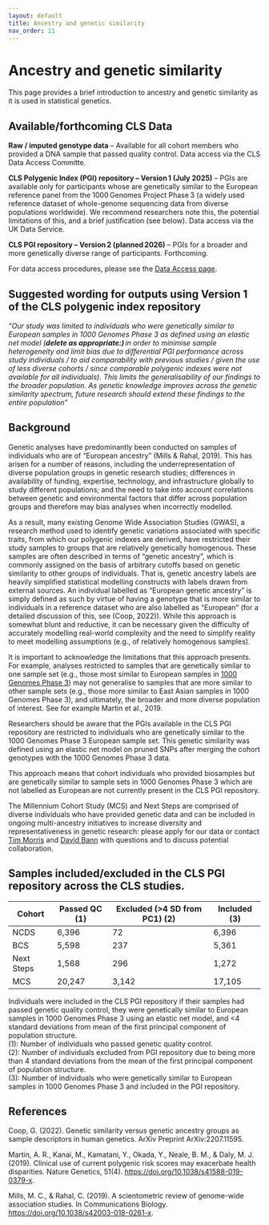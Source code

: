 ```yaml
---
layout: default
title: Ancestry and genetic similarity
nav_order: 11
---
```


# **Ancestry and genetic similarity**
This page provides a brief introduction to ancestry and genetic similarity as it is used in statistical genetics. 

## Available/forthcoming CLS Data
**Raw / imputed genotype data** – Available for all cohort members who provided a DNA sample that passed quality control. Data access via the CLS Data Access Committe. 

**CLS Polygenic Index (PGI) repository – Version 1 (July 2025)** – PGIs are available only for participants whose are genetically similar to the European reference panel from the 1000 Genomes Project Phase 3 (a widely used reference dataset of whole-genome sequencing data from diverse populations worldwide). We recommend researchers note this, the potential limitations of this, and a brief justification (see below). Data access via the UK Data Service.  

**CLS PGI repository – Version 2 (planned 2026)** – PGIs for a broader and more genetically diverse range of participants. Forthcoming.  

For data access procedures, please see the [Data Access page](/docs/access.md). 

## Suggested wording for outputs using Version 1 of the CLS polygenic index repository

_“Our study was limited to individuals who were genetically similar to European samples in 1000 Genomes Phase 3 as defined using an elastic net model (**delete as appropriate:)** in order to minimise sample heterogeneity and limit bias due to differential PGI performance across study individuals / to aid comparability with previous studies / given the use of less diverse cohorts / since comparable polygenic indexes were not available for all individuals). This limits the generalisability of our findings to the broader population. As genetic knowledge improves across the genetic similarity spectrum, future research should extend these findings to the entire population”_

## Background
Genetic analyses have predominantly been conducted on samples of individuals who are of “European ancestry” (Mills & Rahal, 2019). This has arisen for a number of reasons, including the underrepresentation of diverse population groups in genetic research studies; differences in availability of funding, expertise, technology, and infrastructure globally to study different populations; and the need to take into account correlations between genetic and environmental factors that differ across population groups and therefore may bias analyses when  incorrectly modelled. 

As a result, many existing Genome Wide Association Studies (GWAS), a research method used to identify genetic variations associated with specific traits, from which our polygenic indexes are derived, have restricted their study samples to groups that are relatively genetically homogenous. These samples are often described in terms of “genetic ancestry”, which is commonly assigned on the basis of arbitrary cutoffs based on genetic similarity to other groups of individuals. That is, genetic ancestry labels are heavily simplified statistical modelling constructs with labels drawn from external sources. An individual labelled as “European genetic ancestry” is simply defined as such by virtue of having a genotype that is more similar to individuals in a reference dataset who are also labelled as “European” (for a detailed discussion of this, see (Coop, 2022)). While this approach is somewhat blunt and reductive, it can be necessary given the difficulty of accurately modelling real-world complexity and the need to simplify reality to meet modelling assumptions (e.g., of relatively homogenous samples).  

It is important to acknowledge the limitations that this approach presents. For example, analyses restricted to samples that are genetically similar to one sample set (e.g., those most similar to European samples in [1000 Genomes Phase 3](https://www.internationalgenome.org/category/phase-3/)) may not generalise to samples that are more similar to other sample sets (e.g., those more similar to East Asian samples in 1000 Genomes Phase 3), and ultimately, the broader and more diverse population of interest. See for example Martin et al., 2019. 

Researchers should be aware that the PGIs available in the CLS PGI repository are restricted to individuals who are genetically similar to the 1000 Genomes Phase 3 European sample set. This genetic similarity was defined using an elastic net model on pruned SNPs after merging the cohort genotypes with the 1000 Genomes Phase 3 data.  

This approach means that cohort individuals who provided biosamples but are genetically similar to sample sets in 1000 Genomes Phase 3 which are not labelled as European are not currently present in the CLS PGI repository.  

The Millennium Cohort Study (MCS) and Next Steps are comprised of diverse individuals who have provided genetic data and can be included in ongoing multi-ancestry initiatives to increase diversity and representativeness in genetic research: please apply for our data or contact [Tim Morris](mailto:t.t.morris@ucl.ac.uk) and [David Bann](mailto:david.bann@ucl.ac.uk) with questions and to discuss potential collaboration. 

## Samples included/excluded in the CLS PGI repository across the CLS studies.

| Cohort     | Passed QC (1) | Excluded (>4 SD from PC1) (2) | Included (3) |
|------------|---------------|-------------------------------|--------------|
| NCDS       | 6,396         | 72                            | 6,396        |
| BCS        | 5,598         | 237                           | 5,361        |
| Next Steps | 1,568         | 296                           | 1,272        |
| MCS        | 20,247        | 3,142                         | 17,105       |
  
Individuals were included in the CLS PGI repository if their samples had passed genetic quality control, they were genetically similar to European samples in 1000 Genomes Phase 3 using an elastic net model, and <4 standard deviations from mean of the first principal component of population structure.  
(1): Number of individuals who passed genetic quality control.  
(2): Number of individuals excluded from PGI repository due to being more than 4 standard deviations from the mean of the first principal component of population structure.  
(3): Number of individuals who were genetically similar to European samples in 1000 Genomes Phase 3 and included in the PGI repository.  


## References
Coop, G. (2022). Genetic similarity versus genetic ancestry groups as sample descriptors in human genetics. ArXiv Preprint ArXiv:2207.11595.

Martin, A. R., Kanai, M., Kamatani, Y., Okada, Y., Neale, B. M., & Daly, M. J. (2019). Clinical use of current polygenic risk scores may exacerbate health disparities. Nature Genetics, 51(4). https://doi.org/10.1038/s41588-019-0379-x.

Mills, M. C., & Rahal, C. (2019). A scientometric review of genome-wide association studies. In Communications Biology. https://doi.org/10.1038/s42003-018-0261-x.
